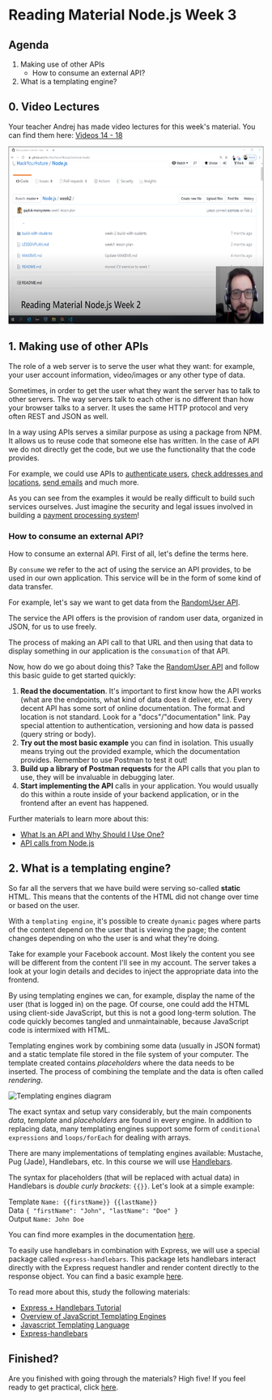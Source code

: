 # Reading Material Node.js Week 3

## Agenda

1. Making use of other APIs
   - How to consume an external API?
2. What is a templating engine?

## 0. Video Lectures

Your teacher Andrej has made video lectures for this week's material. You can find them here: [Videos 14 - 18](https://www.youtube.com/playlist?list=PLVYDhqbgYpYXpc_l_Vlj8yz3LjgkkWXnn)

<a href="https://www.youtube.com/playlist?list=PLVYDhqbgYpYXpc_l_Vlj8yz3LjgkkWXnn" target="_blank"><img src="../assets/andrej.png" width="600" height="350" alt="HYF Video" /></a>

## 1. Making use of other APIs

The role of a web server is to serve the user what they want: for example, your user account information, video/images or any other type of data.

Sometimes, in order to get the user what they want the server has to talk to other servers. The way servers talk to each other is no different than how your browser talks to a server. It uses the same HTTP protocol and very often REST and JSON as well.

In a way using APIs serves a similar purpose as using a package from NPM. It allows us to reuse code that someone else has written. In the case of API we do not directly get the code, but we use the functionality that the code provides.

For example, we could use APIs to [authenticate users](https://developers.facebook.com/docs/facebook-login/), [check addresses and locations](https://locationiq.com/#demo), [send emails](https://sendgrid.com/docs/for-developers/sending-email/api-getting-started/) and much more.

As you can see from the examples it would be really difficult to build such services ourselves. Just imagine the security and legal issues involved in building a [payment processing system](https://stripe.com/docs/api)!

### How to consume an external API?

How to consume an external API. First of all, let's define the terms here.

By `consume` we refer to the act of using the service an API provides, to be used in our own application. This service will be in the form of some kind of data transfer.

For example, let's say we want to get data from the [RandomUser API](https://randomuser.me/api/).

The service the API offers is the provision of random user data, organized in JSON, for us to use freely.

The process of making an API call to that URL and then using that data to display something in our application is the `consumation` of that API.

Now, how do we go about doing this? Take the [RandomUser API](https://randomuser.me/api/) and follow this basic guide to get started quickly:

1. **Read the documentation**. It's important to first know how the API works (what are the endpoints, what kind of data does it deliver, etc.). Every decent API has some sort of online documentation. The format and location is not standard. Look for a "docs"/"documentation" link. Pay special attention to authentication, versioning and how data is passed (query string or body).
2. **Try out the most basic example** you can find in isolation. This usually means trying out the provided example, which the documentation provides. Remember to use Postman to test it out!
3. **Build up a library of Postman requests** for the API calls that you plan to use, they will be invaluable in debugging later.
4. **Start implementing the API** calls in your application. You would usually do this within a route inside of your backend application, or in the frontend after an event has happened.

Further materials to learn more about this:

- [What Is an API and Why Should I Use One?](https://medium.com/@TebbaVonMathenstien/what-is-an-api-and-why-should-i-use-one-863c3365726b)
- [API calls from Node.js](https://youtu.be/ZtLVbJk7KcM)

## 2. What is a templating engine?

So far all the servers that we have build were serving so-called **static** HTML. This means that the contents of the HTML did not change over time or based on the user.

With a `templating engine`, it's possible to create `dynamic` pages where parts of the content depend on the user that is viewing the page; the content changes depending on who the user is and what they're doing.

Take for example your Facebook account. Most likely the content you see will be different from the content I'll see in my account. The server takes a look at your login details and decides to inject the appropriate data into the frontend.

By using templating engines we can, for example, display the name of the user (that is logged in) on the page. Of course, one could add the HTML using client-side JavaScript, but this is not a good long-term solution. The code quickly becomes tangled and unmaintainable, because JavaScript code is intermixed with HTML.

Templating engines work by combining some data (usually in JSON format) and a static template file stored in the file system of your computer. The template created contains _placeholders_ where the data needs to be inserted. The process of combining the template and the data is often called _rendering_.

![Templating engines diagram](https://hackernoon.com/hn-images/1*XNuVdKSup2Gk9LjDNlsCYw.png)

The exact syntax and setup vary considerably, but the main components _data_, _template_ and _placeholders_ are found in every engine. In addition to replacing data, many templating engines support some form of `conditional expressions` and `loops/forEach` for dealing with arrays.

There are many implementations of templating engines available: Mustache, Pug (Jade), Handlebars, etc. In this course we will use [Handlebars](https://handlebarsjs.com/).

The syntax for placeholders (that will be replaced with actual data) in Handlebars is _double curly brackets_: `{{}}`. Let's look at a simple example:

Template `Name: {{firstName}} {{lastName}}`  
Data `{ "firstName": "John", "lastName": "Doe" }`  
Output `Name: John Doe`

You can find more examples in the documentation [here](https://handlebarsjs.com/).

To easily use handlebars in combination with Express, we will use a special package called `express-handlebars`. This package lets handlebars interact directly with the Express request handler and render content directly to the response object. You can find a basic example [here](https://www.npmjs.com/package/express-handlebars#basic-usage).

To read more about this, study the following materials:

- [Express + Handlebars Tutorial](https://www.youtube.com/watch?v=1srD3Mdvf50)
- [Overview of JavaScript Templating Engines](https://strongloop.com/strongblog/compare-javascript-templates-jade-mustache-dust/)
- [Javascript Templating Language](https://medium.com/@1sherlynn/javascript-templating-language-and-engine-mustache-js-with-node-and-express-f4c2530e73b2)
- [Express-handlebars](https://www.npmjs.com/package/express-handlebars)

## Finished?

Are you finished with going through the materials? High five! If you feel ready to get practical, click [here](./MAKEME.md).
